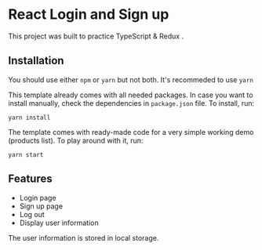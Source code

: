 # React Login and Sign up
This project was built to practice TypeScript & Redux .

## Installation
You should use either `npm` or `yarn` but not both. It's recommeded to use `yarn`

This template already comes with all needed packages. In case you want to install manually, check the dependencies in `package.json` file. To install, run:
```
yarn install
```

The template comes with ready-made code for a very simple working demo (products list). To play around with it, run:
```
yarn start
```

## Features
* Login page
* Sign up page
* Log out
* Display user information

The user information is stored in local storage.
